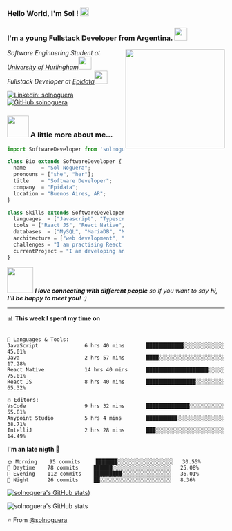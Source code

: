 ### Hello World, I'm Sol !  <img src="https://github.com/TheDudeThatCode/TheDudeThatCode/blob/master/Assets/Earth.gif" width="20px"> 

### I'm a young Fullstack Developer from Argentina. <img src="https://media.giphy.com/media/mGcNjsfWAjY5AEZNw6/giphy.gif" width="30px">


<img align='right' src="https://media.giphy.com/media/ieyl9zmCjO4b4t6qoY/giphy.gif" width="230">
<p><em>Software Enginnering Student at <a href="http://www.unahur.edu.ar/">University of Hurlingham</a><img src="https://media.giphy.com/media/fYSnHlufseco8Fh93Z/giphy.gif" width="30"></br>Fullstack Developer at <a href="https://epidata.net/">Epidata</a><img src="https://media.giphy.com/media/WUlplcMpOCEmTGBtBW/giphy.gif" width="30"> 
</em></p>

[![Linkedin: solnoguera](https://img.shields.io/badge/-solnoguera-blue?style=flat-square&logo=Linkedin&logoColor=white&link=https://www.linkedin.com/in/solnoguera/)](https://www.linkedin.com/in/solnoguera/)
[![GitHub solnoguera](https://img.shields.io/github/followers/thaiane?label=follow&style=social)](https://github.com/solnoguera)


### <img src="https://media.giphy.com/media/VgCDAzcKvsR6OM0uWg/giphy.gif" width="50"> A little more about me...  


```js
import SoftwareDeveloper from 'solnoguera';

class Bio extends SoftwareDeveloper {
  name     = "Sol Noguera";
  pronouns = ["she", "her"];
  title    = "Software Developer";
  company  = "Epidata";
  location = "Buenos Aires, AR";
}

class Skills extends SoftwareDeveloper {
  languages  = ["Javascript", "Typescript", "Java", "Kotlin", "Python"];
  tools = ["React JS", "React Native", "Redux", "Node JS", "Express", "API Rest", "Unit Testing", "Git", "HTML", "CSS"];
  databases  = ["MySQL", "MariaDB", "MongoDB", "Firestore", "SQLite"];
  architecture = ["web development", "frontend development", "microservices", "api-rest-development"],
  challenges = "I am practising React JS and React Native"
  currentProject = "I am developing an ecommerce with React for my family business!",
}
```
<img src="https://media.giphy.com/media/LnQjpWaON8nhr21vNW/giphy.gif" width="60"> <em><b>I love connecting with different people</b> so if you want to say <b>hi, I'll be happy to meet you!</b> :)</em>

---

📊 **This week I spent my time on** 

```text

💬 Languages & Tools: 
JavaScript               6 hrs 40 mins       ████████████░░░░░░░░░░░░░   45.01% 
Java                     2 hrs 57 mins       ████░░░░░░░░░░░░░░░░░░░░░   17.28% 
React Native             14 hrs 40 mins      ████████████████████░░░░░   75.01% 
React JS                 8 hrs 40 mins       ████████████████░░░░░░░░░   65.32% 

🔥 Editors: 
VsCode                   9 hrs 32 mins       ██████████████░░░░░░░░░░░   55.81% 
Anypoint Studio          5 hrs 4 mins        ██████████░░░░░░░░░░░░░░░   38.71% 
IntelliJ                 2 hrs 28 mins       ███░░░░░░░░░░░░░░░░░░░░░░   14.49%

```

**I'm an late nigth 🐤** 

```text
🌞 Morning    95 commits     ███████░░░░░░░░░░░░░░░░░░   30.55% 
🌆 Daytime    78 commits     ██████░░░░░░░░░░░░░░░░░░░   25.08% 
🌃 Evening    112 commits    █████████░░░░░░░░░░░░░░░░   36.01% 
🌙 Night      26 commits     ██░░░░░░░░░░░░░░░░░░░░░░░   8.36%

```

[![solnoguera's GitHub stats](https://github-readme-stats.vercel.app/api?username=solnoguera&show_icons=true&theme=radical&hide=contribs,stars,issues))](https://github.com/anuraghazra/github-readme-stats)

![solnoguera's GitHub stats](https://github-readme-stats.vercel.app/api/top-langs/?username=solnoguera&layout=compact&hide=Handlebars,CSS)


⭐️ From [@solnoguera](https://github.com/solnoguera)

<!--
**solnoguera/solnoguera** is a ✨ _special_ ✨ repository because its `README.md` (this file) appears on your GitHub profile.

Here are some ideas to get you started:

- 🔭 I’m currently working on ...
- 🌱 I’m currently learning ...
- 👯 I’m looking to collaborate on ...
- 🤔 I’m looking for help with ...
- 💬 Ask me about ...
- 📫 How to reach me: ...
- 😄 Pronouns: ...
- ⚡ Fun fact: ...
-->
